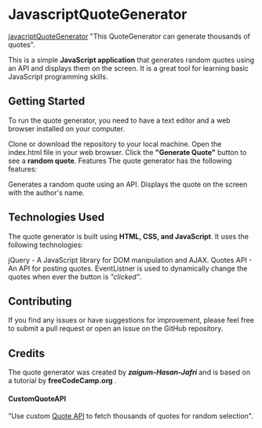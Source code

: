 # JavascriptQuoteGenerator 
[javacriptQuoteGenerator](https://zaigum-hasan-jafri.github.io/)
"This QuoteGenerator can generate thousands of quotes".

This is a simple **JavaScript application** that generates random quotes using an API and displays them on the screen. It is a great tool for learning basic JavaScript programming skills.

## Getting Started
To run the quote generator, you need to have a text editor and a web browser installed on your computer.

Clone or download the repository to your local machine. Open the index.html file in your web browser. Click the **"Generate Quote"** button to see a **random quote**. Features The quote generator has the following features:

Generates a random quote using an API. Displays the quote on the screen with the author's name.

## Technologies Used
The quote generator is built using **HTML, CSS, and JavaScript**. It uses the following technologies:

jQuery - A JavaScript library for DOM manipulation and AJAX. Quotes API - An API for posting quotes. EventListner is used to dynamically change the quotes when ever the button is _"clicked"_.

## Contributing
If you find any issues or have suggestions for improvement, please feel free to submit a pull request or open an issue on the GitHub repository.

## Credits
The quote generator was created by _**zaigum-Hasan-Jafri**_ and is based on a tutorial by **freeCodeCamp.org** .

#### CustomQuoteAPI 
"Use custom [Quote API](https://type.fit/api/quotes) to fetch thousands of quotes for random selection".